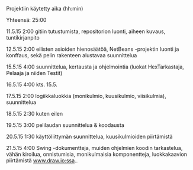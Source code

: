 Projektiin käytetty aika (hh:min)

Yhteensä: 25:00

11.5.15 2:00 gitiin tutustumista, repositorion luonti, aiheen kuvaus, tuntikirjanpito

12.5.15 2:00 eilisten asioiden hienosäätöä, NetBeans -projektin luonti ja konffaus, sekä pelin rakenteen alustavaa suunnittelua

15.5.15 4:00 suunnittelua, kertausta ja ohjelmointia (luokat HexTarkastaja, Pelaaja ja niiden Testit)

16.5.15 4:00 kts. 15.5.

17.5.15 2:00 logiikkaluokkia (monikulmio, kuusikulmio, viisikulmia), suunnittelua

18.5.15 2:30 kuten eilen

19.5.15 3:00 pelilaudan suunnittelua & koodausta

20.5.15 1:30 käyttöliittymän suunnittelua, kuusikulmioiden piirtämistä

21.5.15 4:00 Swing -dokumentteja, muiden ohjelmien koodin tarkastelua, vähän kiroilua, onnistumisia, monikulmaisia komponentteja, luokkakaavion piirtämistä www.draw.io:ssa.. 
